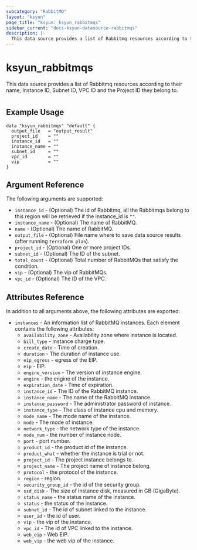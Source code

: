 ```yaml
---
subcategory: "RabbitMQ"
layout: "ksyun"
page_title: "ksyun: ksyun_rabbitmqs"
sidebar_current: "docs-ksyun-datasource-rabbitmqs"
description: |-
  This data source provides a list of Rabbitmq resources according to their name, Instance ID, Subnet ID, VPC ID and the Project ID they belong to.
---
```


# ksyun_rabbitmqs

This data source provides a list of Rabbitmq resources according to their name, Instance ID, Subnet ID, VPC ID and the Project ID they belong to.

#

## Example Usage

```hcl
data "ksyun_rabbitmqs" "default" {
  output_file   = "output_result"
  project_id    = ""
  instance_id   = ""
  instance_name = ""
  subnet_id     = ""
  vpc_id        = ""
  vip           = ""
}
```

## Argument Reference

The following arguments are supported:

* `instance_id` - (Optional) The id of Rabbitmq, all the Rabbitmqs belong to this region will be retrieved if the instance_id is `""`.
* `instance_name` - (Optional) The name of RabbitMQ.
* `name` - (Optional) The name of RabbitMQ.
* `output_file` - (Optional) File name where to save data source results (after running `terraform plan`).
* `project_id` - (Optional) One or more project IDs.
* `subnet_id` - (Optional) The ID of the subnet.
* `total_count` - (Optional) Total number of RabbitMQs that satisfy the condition.
* `vip` - (Optional) The vip of RabbitMQs.
* `vpc_id` - (Optional) The ID of the VPC.

## Attributes Reference

In addition to all arguments above, the following attributes are exported:

* `instances` - An information list of RabbitMQ instances. Each element contains the following attributes:
  * `availability_zone` - Availability zone where instance is located.
  * `bill_type` - Instance charge type.
  * `create_date` - Time of creation.
  * `duration` - The duration of instance use.
  * `eip_egress` - egress of the EIP.
  * `eip` - EIP.
  * `engine_version` - The version of instance engine.
  * `engine` - the engine of the instance.
  * `expiration_date` - Time of expiration.
  * `instance_id` - The ID of the RabbitMQ instance.
  * `instance_name` - The name of the RabbitMQ instance.
  * `instance_password` - The administrator password of instance.
  * `instance_type` - The class of instance cpu and memory.
  * `mode_name` - The mode name of the instance.
  * `mode` - The mode of instance.
  * `network_type` - the network type of the instance.
  * `node_num` - the number of instance node.
  * `port` - port number.
  * `product_id` - the product id of the instance.
  * `product_what` - whether the instance is trial or not.
  * `project_id` - The project instance belongs to.
  * `project_name` - The project name of instance belong.
  * `protocol` - the protocol of the instance.
  * `region` - region.
  * `security_group_id` - the id of the security group.
  * `ssd_disk` - The size of instance disk, measured in GB (GigaByte).
  * `status_name` - the status name of the instance.
  * `status` - the status of the instance.
  * `subnet_id` - The id of subnet linked to the instance.
  * `user_id` - the id of user.
  * `vip` - the vip of the instance.
  * `vpc_id` - The id of VPC linked to the instance.
  * `web_eip` - Web EIP.
  * `web_vip` - the web vip of the instance.


